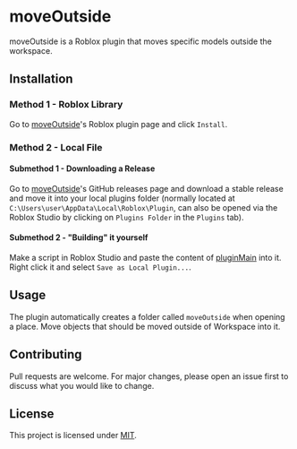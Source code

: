 # moveOutside

moveOutside is a Roblox plugin that moves specific models outside the workspace.

## Installation

### Method 1 - Roblox Library
Go to [moveOutside](https://web.roblox.com/library/4494339944/moveOutside)'s Roblox plugin page and click `Install`.

### Method 2 - Local File
#### Submethod 1 - Downloading a Release
Go to [moveOutside](https://github.com/MoaufmKlo/moveOutside/releases)'s GitHub releases page and download a stable release and move it into your local plugins folder (normally located at `C:\Users\user\AppData\Local\Roblox\Plugin`, can also be opened via the Roblox Studio by clicking on `Plugins Folder` in the `Plugins` tab).

#### Submethod 2 - "Building" it yourself
Make a script in Roblox Studio and paste the content of [pluginMain](https://github.com/MoaufmKlo/moveOutside/blob/master/moveOutside/pluginMain.lua) into it. Right click it and select `Save as Local Plugin...`.

## Usage

The plugin automatically creates a folder called `moveOutside` when opening a place. Move objects that should be moved outside of Workspace into it.

## Contributing
Pull requests are welcome. For major changes, please open an issue first to discuss what you would like to change.

## License
This project is licensed under [MIT](https://github.com/MoaufmKlo/moveOutside/blob/master/LICENSE).